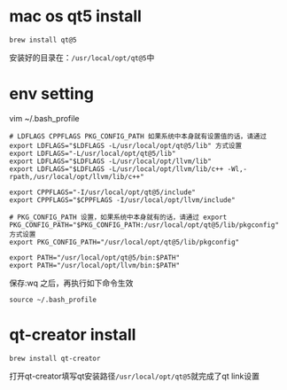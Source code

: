 # mac os qt5 install
```shell
brew install qt@5
```

安装好的目录在：`/usr/local/opt/qt@5`中
# env setting
vim ~/.bash_profile
```shell
# LDFLAGS CPPFLAGS PKG_CONFIG_PATH 如果系统中本身就有设置值的话，请通过export LDFLAGS="$LDFLAGS -L/usr/local/opt/qt@5/lib" 方式设置
export LDFLAGS="-L/usr/local/opt/qt@5/lib"
export LDFLAGS="$LDFLAGS -L/usr/local/opt/llvm/lib"
export LDFLAGS="$LDFLAGS -L/usr/local/opt/llvm/lib/c++ -Wl,-rpath,/usr/local/opt/llvm/lib/c++"

export CPPFLAGS="-I/usr/local/opt/qt@5/include"
export CPPFLAGS="$CPPFLAGS -I/usr/local/opt/llvm/include"

# PKG_CONFIG_PATH 设置，如果系统中本身就有的话，请通过 export PKG_CONFIG_PATH="$PKG_CONFIG_PATH:/usr/local/opt/qt@5/lib/pkgconfig" 方式设置
export PKG_CONFIG_PATH="/usr/local/opt/qt@5/lib/pkgconfig"

export PATH="/usr/local/opt/qt@5/bin:$PATH"
export PATH="/usr/local/opt/llvm/bin:$PATH"
```

保存:wq 之后，再执行如下命令生效
```shell
source ~/.bash_profile
```

# qt-creator install
```shell
brew install qt-creator
```

打开qt-creator填写qt安装路径`/usr/local/opt/qt@5`就完成了qt link设置
